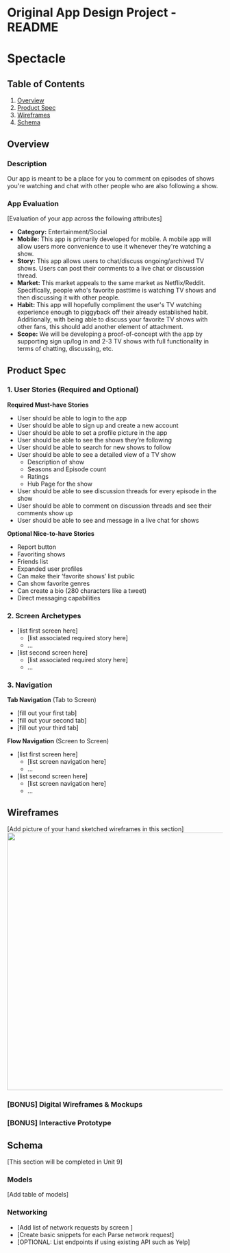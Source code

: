 Original App Design Project - README
===

# Spectacle

## Table of Contents
1. [Overview](#Overview)
1. [Product Spec](#Product-Spec)
1. [Wireframes](#Wireframes)
2. [Schema](#Schema)

## Overview
### Description
Our app is meant to be a place for you to comment on episodes of shows you're watching and chat with other people who are also following a show. 

### App Evaluation
[Evaluation of your app across the following attributes]
- **Category:** Entertainment/Social
- **Mobile:** This app is primarily developed for mobile. A mobile app will allow users more convenience to use it whenever they're watching a show.
- **Story:** This app allows users to chat/discuss ongoing/archived TV shows. Users can post their comments to a live chat or discussion thread.
- **Market:** This market appeals to the same market as Netflix/Reddit. Specifically, people who's favorite pasttime is watching TV shows and then discussing it with other people.
- **Habit:** This app will hopefully compliment the user's TV watching experience enough to piggyback off their already established habit. Additionally, with being able to discuss your favorite TV shows with other fans, this should add another element of attachment.
- **Scope:** We will be developing a proof-of-concept with the app by supporting sign up/log in and 2-3 TV shows with full functionality in terms of chatting, discussing, etc. 

## Product Spec

### 1. User Stories (Required and Optional)

**Required Must-have Stories**

* User should be able to login to the app
* User should be able to sign up and create a new account
* User should be able to set a profile picture in the app
* User should be able to see the shows they’re following
* User should be able to search for new shows to follow
* User should be able to see a detailed view of a TV show
  - Description of show
  - Seasons and Episode count
  - Ratings
  - Hub Page for the show
* User should be able to see discussion threads for every episode in the show
* User should be able to comment on discussion threads and see their comments show up
* User should be able to see and message in a live chat for shows


**Optional Nice-to-have Stories**

- Report button
- Favoriting shows
- Friends list
- Expanded user profiles
- Can make their ‘favorite shows’ list public
- Can show favorite genres
- Can create a bio (280 characters like a tweet)
- Direct messaging capabilities


### 2. Screen Archetypes

* [list first screen here]
   * [list associated required story here]
   * ...
* [list second screen here]
   * [list associated required story here]
   * ...

### 3. Navigation

**Tab Navigation** (Tab to Screen)

* [fill out your first tab]
* [fill out your second tab]
* [fill out your third tab]

**Flow Navigation** (Screen to Screen)

* [list first screen here]
   * [list screen navigation here]
   * ...
* [list second screen here]
   * [list screen navigation here]
   * ...

## Wireframes
[Add picture of your hand sketched wireframes in this section]
<img src="YOUR_WIREFRAME_IMAGE_URL" width=600>

### [BONUS] Digital Wireframes & Mockups

### [BONUS] Interactive Prototype

## Schema 
[This section will be completed in Unit 9]
### Models
[Add table of models]
### Networking
- [Add list of network requests by screen ]
- [Create basic snippets for each Parse network request]
- [OPTIONAL: List endpoints if using existing API such as Yelp]

